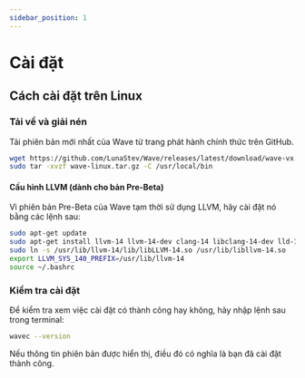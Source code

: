 ```yaml
---
sidebar_position: 1
---
```


# Cài đặt

## Cách cài đặt trên Linux

### Tải về và giải nén
Tải phiên bản mới nhất của Wave từ trang phát hành chính thức trên GitHub.

```bash
wget https://github.com/LunaStev/Wave/releases/latest/download/wave-vx.x.x-linux.tar.gz
sudo tar -xvzf wave-linux.tar.gz -C /usr/local/bin
```

#### Cấu hình LLVM (dành cho bản Pre-Beta)
Vì phiên bản Pre-Beta của Wave tạm thời sử dụng LLVM, hãy cài đặt nó bằng các lệnh sau:

```bash
sudo apt-get update
sudo apt-get install llvm-14 llvm-14-dev clang-14 libclang-14-dev lld-14 clang
sudo ln -s /usr/lib/llvm-14/lib/libLLVM-14.so /usr/lib/libllvm-14.so
export LLVM_SYS_140_PREFIX=/usr/lib/llvm-14
source ~/.bashrc
```

### Kiểm tra cài đặt
Để kiểm tra xem việc cài đặt có thành công hay không, hãy nhập lệnh sau trong terminal:

```bash
wavec --version
```

Nếu thông tin phiên bản được hiển thị, điều đó có nghĩa là bạn đã cài đặt thành công.